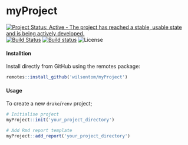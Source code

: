 # myProject

[![Project Status: Active - The project has reached a stable, usable state and is being actively developed.](http://www.repostatus.org/badges/latest/active.svg)](http://www.repostatus.org/#active) [![Build Status](https://travis-ci.org/wilsontom/myProject.svg?branch=master)](https://travis-ci.org/wilsontom/myProject) [![Build status](https://ci.appveyor.com/api/projects/status/q3p4366kkmjfuos7/branch/master?svg=true)](https://ci.appveyor.com/project/wilsontom/myproject/branch/master) ![License](https://img.shields.io/badge/license-GNU%20GPL%20v3.0-blue.svg "GNU GPL v3.0")

#### Installtion

Install directly from GitHub using the remotes package:

```R
remotes::install_github('wilsontom/myProject')
```

#### Usage

To create a new `drake`/`renv` project;

```R
# Initialise project
myProject::init('your_project_directory')

# Add Rmd report template
myProject::add_report('your_project_directory')
```
